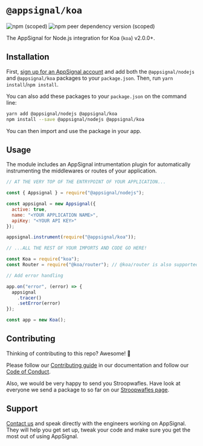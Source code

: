 # `@appsignal/koa`

![npm (scoped)](https://img.shields.io/npm/v/@appsignal/koa) ![npm peer dependency version (scoped)](https://img.shields.io/npm/dependency-version/@appsignal/koa/peer/koa)

The AppSignal for Node.js integration for Koa (`koa`) v2.0.0+.

## Installation

First, [sign up for an AppSignal account][appsignal-sign-up] and add both the `@appsignal/nodejs` and `@appsignal/koa` packages to your `package.json`. Then, run `yarn install`/`npm install`.

You can also add these packages to your `package.json` on the command line:

```bash
yarn add @appsignal/nodejs @appsignal/koa
npm install --save @appsignal/nodejs @appsignal/koa
```

You can then import and use the package in your app.

## Usage

The module includes an AppSignal intrumentation plugin for automatically instrumenting the middlewares or routes of your application.

```js
// AT THE VERY TOP OF THE ENTRYPOINT OF YOUR APPLICATION...

const { Appsignal } = require("@appsignal/nodejs");

const appsignal = new Appsignal({
  active: true,
  name: "<YOUR APPLICATION NAME>",
  apiKey: "<YOUR API KEY>"
});

appsignal.instrument(require("@appsignal/koa"));

// ...ALL THE REST OF YOUR IMPORTS AND CODE GO HERE!

const Koa = require("koa");
const Router = require("@koa/router"); // @koa/router is also supported out of the box!

// Add error handling

app.on("error", (error) => {
  appsignal
    .tracer()
    .setError(error)
});

const app = new Koa();
```

## Contributing

Thinking of contributing to this repo? Awesome! 🚀

Please follow our [Contributing guide][contributing-guide] in our documentation and follow our [Code of Conduct][coc].

Also, we would be very happy to send you Stroopwafles. Have look at everyone we send a package to so far on our [Stroopwafles page][waffles-page].

## Support

[Contact us][contact] and speak directly with the engineers working on AppSignal. They will help you get set up, tweak your code and make sure you get the most out of using AppSignal.

[appsignal]: https://appsignal.com
[appsignal-sign-up]: https://appsignal.com/users/sign_up
[contact]: mailto:support@appsignal.com
[coc]: https://docs.appsignal.com/appsignal/code-of-conduct.html
[waffles-page]: https://appsignal.com/waffles
[docs]: https://docs.appsignal.com/nodejs/
[contributing-guide]: http://docs.appsignal.com/appsignal/contributing.html
[semver]: http://semver.org/
